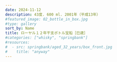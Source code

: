 ```yaml
---
date: 2024-11-12
description: 43度. 600 ml. 2001年（平成13年）
#featured_image: 02_bottle_in_box.jpg
#type: gallery
sort_by: Name
title: ローヤル１２年干支ボトル宝船［巳歳］
#categories: ["whisky", "springbank"]
#resources:
#  - src: springbank/aged_32_years/box_front.jpg
#    title: "anyway"
---
```

